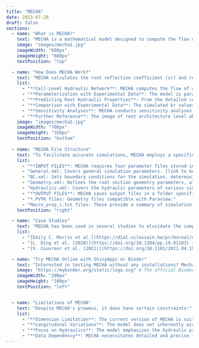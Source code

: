 ```yaml
---
title: "MECHA"
date: 2023-07-28
draft: false
sections:
  - name: "What is MECHA?"
    text: "MECHA is a mathematical model designed to compute the flow of water through various parts of individual cells in a complete root cross-section. This includes the cell walls, membranes, and plasmodesmata. The model takes into account detailed root anatomical descriptions and a minimal set of cell-level hydraulic properties. It uses experimental data on the permeability of cell walls, membranes, and plasmodesmata. The model also considers hydraulic principles at both the cell and root segment scales. Dive deeper into MECHA by visiting its [official site](https://mecharoot.github.io/)."
    image: "images/mecha1.jpg"
    imageWidth: "600px"    
    imageHeight: "600px"  
    textPosition: "top"

  - name: "How Does MECHA Work?"
    text: "MECHA calculates the root reflection coefficient (sr) and root radial hydraulic conductivity (kr) by combining root anatomical data with cell hydraulic properties. It simulates water flow at the cellular level, resulting in kr predictions that align with experimental findings. MECHA seamlessly transitions from cell-level hydraulics to the broader root cross-section, offering an in-depth view of water transport in roots. Here's a breakdown of how kr of roots are computed in MECHA:"
    list:
      - "**Cell-Level Hydraulic Network**: MECHA computes the flow of water through the walls, membranes, and plasmodesmata of each individual cell throughout a complete root cross-section. This detailed hydraulic network at the cell level provides the foundation for upscaling."
      - "**Parameterization with Experimental Data**: The model is parameterized using experimental cell-scale hydraulic properties. These properties include:Conductivity of plasma membranes (Lp), Conductivity of cell walls (kw), and Conductance of plasmodesmata (KPD)"
      - "**Predicting Root Hydraulic Properties**: From the detailed cell-level computations, MECHA predicts the root reflection coefficient (sr) and root radial hydraulic conductivity (kr) for the root cylinder approach used in plant-scale models. This prediction connects hydraulic theories across scales. "
      - "**Comparison with Experimental Data**: The simulated kr values from MECHA fall within the range of measured kr values for maize roots. The model's predictions are validated by comparing them with experimental data from literature."
      - "**Sensitivity Analyses**: MECHA conducts sensitivity analyses to quantify the impact of various cell hydraulic properties on kr. For instance, the model assesses the sensitivity of kr to the permeability of cortex cells (Lp) and other parameters."
      - "**Further Reference**: The image of root architecture level above as well as Mecha working details was taken from the following [publication.](https://doi.org/10.1002/pld3.334)"
    image: "images/mecha2.jpg"
    imageWidth: "700px"
    imageHeight: "350px"
    textPosition: "bottom"  
    
  - name: "MECHA File Structure"
    text: "To facilitate accurate simulations, MECHA employs a specific file structure. Familiarizing yourself with this structure can optimize your usage of the model."
    list:
      - "**INPUT FILES**: MECHA requires four parameter files stored in the /in folder:"
      - "General.xml: Covers general simulation parameters. [link to General.xml](https://github.com/MECHARoot/MECHA/blob/master/in/General.xml)"
      - "BC.xml: Sets boundary conditions for the simulation, determining if the soil is dry, wet, or partially in contact with the root. [Link to BC.xml](https://github.com/MECHARoot/MECHA/blob/master/in/BC.xml)"
      - "Geometry.xml: Defines the root section geometry parameters, allowing you to select the root section for the simulation.[Link to Geometry.xml](https://github.com/MECHARoot/MECHA/blob/master/in/Maize1_Geometry.xml)"
      - "Hydraulics.xml: Covers the hydraulic parameters of various simulation variables.[Link to Hydraulics.xml](https://github.com/MECHARoot/MECHA/blob/master/in/Hydraulics.xml)"
      - "**OUTPUT FILES**: MECHA saves output files in a folder specified in the General.xml input file, under the Output tag. These files include:"
      - "*.PVTK files: Geometry files compatible with Paraview."
      - "Macro_prop_i.txt files: These provide a summary of simulation results, incorporating the radial data (**root reflection coefficient and root radial hydraulic conductivity**)."
    textPosition: "right"

  - name: "Case Studies"
    text: "MECHA has been used in several studies to elucidate the complex dynamics of water movement in plants, ranging from root hydropatterning responses to the influence of specific proteins on water transport, and solving enigmas of water flow against potential gradients in plant roots:"
    list:
      - "[Emily C. Morris et al.](https://dial.uclouvain.be/pr/boreal/object/boreal%3A198453/datastream/PDF_01/view) utilized the MECHA model to simulate and analyze the asymmetric movement of water within plant roots. This enabled them to understand how variations in water availability on different sides of a root influence the development and positioning of lateral roots, a phenomenon known as hydropatterning."
      - "[L. Ding et al. (2020)](https://doi.org/10.1104/pp.19.01183) investigated how changes in a specific water channel protein in maize roots affect the plant's ability to absorb and transport water. They used the MECHA model to better understand these effects, revealing insights into how water moves through different parts of the root and how this movement influences the plant's overall water uptake and growth."
      - "[V. Couvreur et al. (2021)](https://doi.org/10.1101/2021.04.19.439789) resolved a longstanding enigma in plant physiology using the MECHA model. They demonstrated how water can move against expected water potential gradients in plant roots, a phenomenon previously unexplained. Their work revealed the crucial role of solute concentration gradients in facilitating this unexpected water movement, thereby reshaping our understanding of plant water uptake and transport mechanisms."

  - name: "Try MECHA Online with ShinyApps or Binder"
    text: "Interested in testing MECHA without any installations? Mecha [team](/Phenorob-DAA/members/) have the perfect solution for you – [ShinyApps](https://plantmodelling.shinyapps.io/mecha/) and [Binder](https://mybinder.org/v2/gh/HeymansAdrien/GranarMecha/main). In just one click, immerse yourself in an interactive environment, exploring the code and data of this model."
    image: "https://mybinder.org/static/logo.svg" # The official Binder logo
    imageWidth: "200px"
    imageHeight: "100px"
    textPosition: "left"   


  - name: "Limitations of MECHA"
    text: "Despite MECHA's prowess, it does have certain constraints:"
    list:
      - "**Dimension Limitation**: The current version of MECHA is suitable for addressing questions of water flow in root segments with little variation along the longitudinal axis in terms of hydraulic properties. This means it's primarily designed for root segments that don't have significant changes in hydraulic properties along their length, such as the distal differentiated 10 cm of maize roots grown in hydroponics, excluding the elongation zone."
      - "**Longitudinal Variations**: The model does not inherently account for longitudinal variations of hydraulic properties or root environment."
      - "**Focus on Hydraulics**: The model emphasizes the hydraulic properties of cells, potentially overlooking other environmental factors impacting plant water relations."
      - "**Data Dependency**: MECHA necessitates detailed and precise input data, incorporating assumptions that might not encompass the intricacies of real-world processes. The illustrations in the study focus on a limited number of default, high, and low parameter values from the literature. Although a wide range of cell hydraulic parameter values were tested, there might be limitations in capturing the full range of possible hydraulic behaviors in all root types."
---
```

